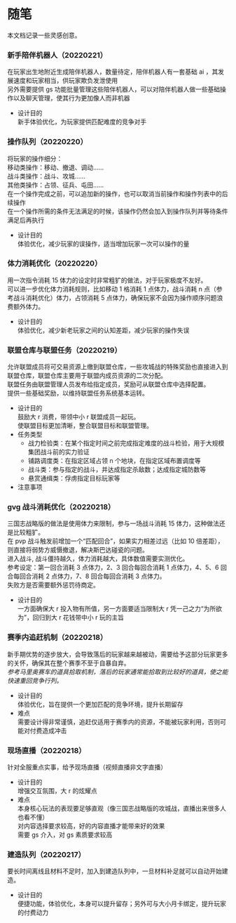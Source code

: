 # 随笔
本文档记录一些灵感创意。

### 新手陪伴机器人（20220221）
在玩家出生地附近生成陪伴机器人，数量待定，陪伴机器人有一套基础 ai ，其发展速度和玩家相当，供玩家欺负发泄使用<br>
另外需要提供 gs 功能批量管理这些陪伴机器人，可以对陪伴机器人做一些基础操作以及聊天管理，使其行为更加像人而非机器
- 设计目的<br>
新手体验优化，为玩家提供匹配难度的竞争对手

### 操作队列（20220220）
将玩家的操作细分：<br>
移动类操作：移动、撤退、调动……<br>
战斗类操作：战斗、攻城……<br>
其他类操作：占领、征兵、屯田……<br>
在一个操作完成之前，可以追加新的操作，也可以取消当前操作和操作列表中的后续操作<br>
在一个操作所需的条件无法满足的时候，该操作仍然会加入到操作队列并等待条件满足后再执行
- 设计目的<br>
体验优化，减少玩家的误操作，适当增加玩家一次可以操作的量

### 体力消耗优化（20220220）
用一次指令消耗 15 体力的设定时非常粗犷的做法，对于玩家极度不友好。<br>
可以进一步优化体力消耗规则，比如移动 1 格消耗 1 点体力，战斗消耗 n 点（参考战斗消耗优化）体力，占领消耗 5 点体力，确保玩家不会因为操作顺序问题浪费额外体力。
- 设计目的<br>
体验优化，减少新老玩家之间的认知差距，减少玩家的操作失误

### 联盟仓库与联盟任务（20220219）
允许联盟成员将可交易资源上缴到联盟仓库，一些攻城战的特殊奖励也直接进入到联盟仓库，联盟仓库主要用于联盟内成员资源的二次分配。<br>
联盟任务由联盟管理人员发布给指定成员，奖励可从联盟仓库中选择配置。<br>
提供一些基础奖励，以维持联盟任务系统基本运转。
- 设计目的<br>
鼓励大 r 消费，带领中小 r 联盟成员一起玩。<br>
使联盟目标更加清晰，整合联盟目标和联盟管理。
- 任务类型
    - 战力检验类：在某个指定时间之前完成指定难度的战斗检验，用于大规模集团战斗前的实力验证
    - 铺路调度类：在指定区域占领 n 个地块，在指定区域布置调度等
    - 战斗类：参与指定的战斗，并达成指定杀敌数；达成指定城防数等
    - 悬赏通缉类：俘虏指定目标玩家等
- 注意事项<br>

### gvg 战斗消耗优化（20220218）
三国志战略版的做法是使用体力来限制，参与一场战斗消耗 15 体力，这种做法还是比较粗犷。<br>
在 pvp 战斗触发前增加一个“匹配回合”，如果实力相差过远（比如 10 倍差距），则直接将弱势方威慑撤退，解决斯巴达碰瓷的问题。<br>
进入战斗, 战斗僵持越久，体力消耗越大，具体数值需要实测优化。<br>
参考设定：第一回合消耗 3 点体力，2、3 回合每回合消耗 1 点体力，4、5、6 回合每回合消耗 2 点体力，7、8 回合每回合消耗 3 点体力。<br>
失败方是否需要额外惩罚待商定。
- 设计目的<br>
一方面确保大 r 投入物有所值，另一方面要适当限制大 r 凭一己之力“为所欲为”，回归到大 r 花钱带中小 r 玩的主旨

### 赛季内追赶机制（20220218）
新手期优势的逐步放大，会导致落后的玩家越来越被动，需要给予这部分玩家更多的关怀，确保其在整个赛季不至于自暴自弃。<br>
*参考马里奥赛车的道具拾取机制，落后的玩家通常能拾取到比较好的道具，使之能快速重回竞争行列。*
- 设计目的<br>
体验优化，旨在提供一个更加匹配的竞争环境，提升长期留存
- 难点<br>
需要设计得非常谨慎，追赶仅适用于赛季内的资源，不能被玩家利用，否则可能对付费造成冲击

### 现场直播（20220218）
针对全服重点实事，给予现场直播（视频直播非文字直播）
- 设计目的<br>
增强交互氛围，大 r 的炫耀点
- 难点<br>
本身核心玩法的表现要足够直观（像三国志战略版的攻城战，直播出来很多人也看不懂）<br>
对内容选择要求较高，好的内容直播才能带来好的效果<br>
需要 gs 介入，对 gs 素质要求较高

### 建造队列（20220217）
要长时间离线且材料不足时，加入到建造队列中，一旦材料补足就可以自动开始建造。
- 设计目的<br>
便捷功能，体验优化，本身可以提升留存；另外可与大小月卡绑定，提升玩家的付费动力
